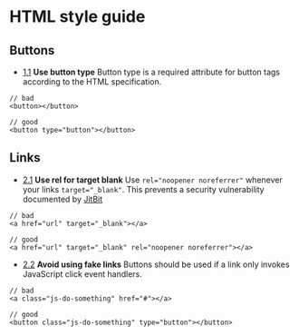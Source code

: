 # HTML style guide

## Buttons

<a name="button-type"></a><a name="1.1"></a>
- [1.1](#button-type) **Use button type** Button type is a required attribute for button tags according to the HTML specification.

```
// bad
<button></button>

// good
<button type="button"></button>
```

## Links

<a name="blank-links"></a><a name="2.1"></a>
- [2.1](#blank-links) **Use rel for target blank** Use `rel="noopener noreferrer"` whenever your links `target="_blank"`.
This prevents a security vulnerability documented by [JitBit][JitBit]

```
// bad
<a href="url" target="_blank"></a>

// good
<a href="url" target="_blank" rel="noopener noreferrer"></a>
```

<a name="fake-links"></a><a name="2.2"></a>
- [2.2](#fake-links) **Avoid using fake links** Buttons should be used if a link only invokes JavaScript click event handlers.

```
// bad
<a class="js-do-something" href="#"></a>

// good
<button class="js-do-something" type="button"></button>
```

[JitBit]: https://www.jitbit.com/alexblog/256-targetblank---the-most-underestimated-vulnerability-ever/
